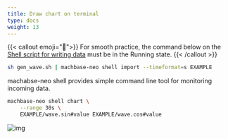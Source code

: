 ```yaml
---
title: Draw chart on terminal
type: docs
weight: 13
---
```


{{< callout emoji="📌">}}
For smooth practice, the command below on the [Shell script for writing data](../11.shell-write-waves) must be in the Running state.
{{< /callout >}}

```sh
sh gen_wave.sh | machbase-neo shell import --timeformat=s EXAMPLE
``` 

machabse-neo shell provides simple command line tool for monitoring incoming data.

```sh
machbase-neo shell chart \
    --range 30s \
    EXAMPLE/wave.sin#value EXAMPLE/wave.cos#value
```

![img](/images/term-chart02.gif)

